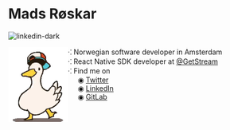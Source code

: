 Mads Røskar
=====
![linkedin-dark](https://user-images.githubusercontent.com/1548276/134810979-7f854e39-bb8c-4e16-9f86-39387170b0f5.png)


<img align="left" width="120" height="150" src="duckie.gif" alt="Cool duck with a hat dancing">
⁖ Norwegian software developer in Amsterdam<br />
⁖ React Native SDK developer at <a href="https://github.com/GetStream">@GetStream</a><br />
⁖ Find me on<br />
&nbsp;&nbsp;&nbsp;&nbsp; ◉ <a href="https://twitter.com/Madsroskar">Twitter</a><br />
&nbsp;&nbsp;&nbsp;&nbsp; ◉ <a href="https://www.linkedin.com/in/mads-r%C3%B8skar-414b7a33">LinkedIn</a><br />
&nbsp;&nbsp;&nbsp;&nbsp; ◉ <a href="https://gitlab.com/madsroskar">GitLab</a><br />

